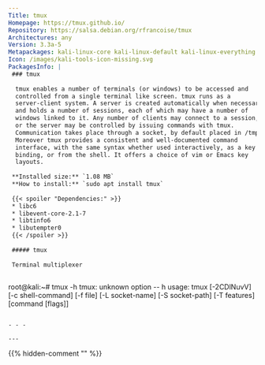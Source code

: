 ```yaml
---
Title: tmux
Homepage: https://tmux.github.io/
Repository: https://salsa.debian.org/rfrancoise/tmux
Architectures: any
Version: 3.3a-5
Metapackages: kali-linux-core kali-linux-default kali-linux-everything kali-linux-headless kali-linux-large kali-linux-nethunter kali-linux-wsl kali-tools-802-11 kali-tools-wireless 
Icon: /images/kali-tools-icon-missing.svg
PackagesInfo: |
 ### tmux
 
  tmux enables a number of terminals (or windows) to be accessed and
  controlled from a single terminal like screen. tmux runs as a
  server-client system. A server is created automatically when necessary
  and holds a number of sessions, each of which may have a number of
  windows linked to it. Any number of clients may connect to a session,
  or the server may be controlled by issuing commands with tmux.
  Communication takes place through a socket, by default placed in /tmp.
  Moreover tmux provides a consistent and well-documented command
  interface, with the same syntax whether used interactively, as a key
  binding, or from the shell. It offers a choice of vim or Emacs key
  layouts.
 
 **Installed size:** `1.08 MB`  
 **How to install:** `sudo apt install tmux`  
 
 {{< spoiler "Dependencies:" >}}
 * libc6 
 * libevent-core-2.1-7 
 * libtinfo6 
 * libutempter0 
 {{< /spoiler >}}
 
 ##### tmux
 
 Terminal multiplexer
 
 ```
 root@kali:~# tmux -h
 tmux: unknown option -- h
 usage: tmux [-2CDlNuvV] [-c shell-command] [-f file] [-L socket-name]
             [-S socket-path] [-T features] [command [flags]]
 ```
 
 - - -
 
---
```

{{% hidden-comment "<!--Do not edit anything above this line-->" %}}
